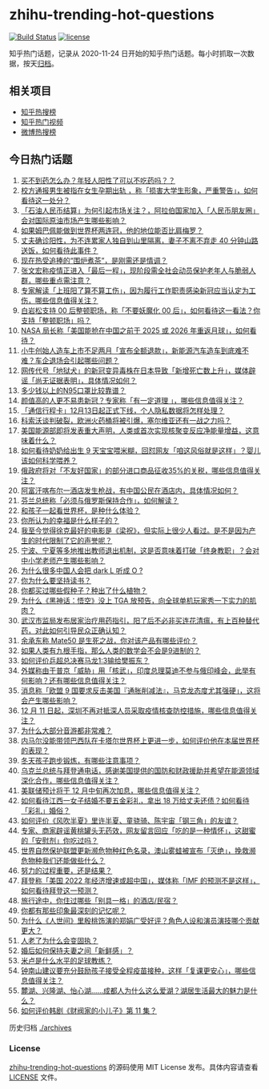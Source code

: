# zhihu-trending-hot-questions

[![Build Status](https://github.com/justjavac/zhihu-trending-hot-questions/workflows/ci/badge.svg?branch=master)](https://github.com/justjavac/zhihu-trending-hot-questions/actions)
[![license](https://img.shields.io/github/license/justjavac/zhihu-trending-hot-questions)](https://github.com/justjavac/zhihu-trending-hot-questions/blob/master/LICENSE)

知乎热门话题，记录从 2020-11-24 日开始的知乎热门话题。每小时抓取一次数据，按天[归档](./archives)。

## 相关项目

- [知乎热搜榜](https://github.com/justjavac/zhihu-trending-top-search)
- [知乎热门视频](https://github.com/justjavac/zhihu-trending-hot-video)
- [微博热搜榜](https://github.com/justjavac/weibo-trending-hot-search)

## 今日热门话题

<!-- BEGIN -->
<!-- 最后更新时间 Tue Dec 13 2022 01:16:16 GMT+0800 (China Standard Time) -->

1. [买不到药怎么办？年轻人阳性了可以不吃药吗？？](https://www.zhihu.com/question/571599131)
1. [校方通报男生被指在女生孕期出轨 ，称「损害大学生形象，严重警告」，如何看待这一处分？](https://www.zhihu.com/question/571862087)
1. [「石油人民币结算」为何引起市场关注？，阿拉伯国家加入「人民币朋友圈」会对国际原油市场产生哪些影响？](https://www.zhihu.com/question/571782321)
1. [如果姆巴佩能做到世界杯两连冠，他的地位能否比肩梅罗？](https://www.zhihu.com/question/571792761)
1. [丈夫确诊阳性，为不连累家人独自到山里隔离，妻子不离不弃走 40 分钟山路送饭，如何看待此事件？](https://www.zhihu.com/question/571857684)
1. [现在热受追捧的“围炉煮茶”，是刚需还是情调？](https://www.zhihu.com/question/569533947)
1. [张文宏称疫情正进入「最后一程」，现阶段需全社会动员保护老年人与脆弱人群，哪些重点需注意？](https://www.zhihu.com/question/571890832)
1. [专家解读「上班阳了算不算工伤」，因为履行工作职责感染新冠应当认定为工伤，哪些信息值得关注？](https://www.zhihu.com/question/571879700)
1. [白岩松支持 00 后整顿职场，称「不要妖魔化 00 后」，如何看待这一看法？你支持「整顿职场」吗？](https://www.zhihu.com/question/571876842)
1. [NASA 局长称「美国能抢在中国之前于 2025 或 2026 年重返月球」，如何看待？](https://www.zhihu.com/question/571884785)
1. [小牛创始人造车上市不足两月「宣布全额退款」，新能源汽车造车到底难不难？车企退场会引起哪些问题？](https://www.zhihu.com/question/571427527)
1. [网传代号「地狱犬」的新冠变异毒株在日本导致「新增死亡数上升」，媒体辟谣「尚无证据表明」，具体情况如何？](https://www.zhihu.com/question/571865037)
1. [多少钱以上的N95口罩比较靠谱？](https://www.zhihu.com/question/567415367)
1. [颜值高的人更不易患新冠？专家称「有一定道理 」，哪些信息值得关注？](https://www.zhihu.com/question/571858415)
1. [「通信行程卡」12月13日起正式下线，个人隐私数据将怎样处理？](https://www.zhihu.com/question/571847255)
1. [科索沃谈判破裂，欧洲火药桶将被引爆，塞尔维亚还有一战之力吗？](https://www.zhihu.com/question/549737818)
1. [美国能源部即将发表重大声明，人类或首次实现核聚变反应净能量增益，这意味着什么？](https://www.zhihu.com/question/571894946)
1. [如何看待奶奶给出生 9 天宝宝喂米糊，回怼网友「咱这风俗就是这样」？婴儿该如何科学喂养？](https://www.zhihu.com/question/571870527)
1. [俄政府将对「不友好国家」的部分进口商品征收35%的关税，哪些信息值得关注？](https://www.zhihu.com/question/571786788)
1. [阿富汗喀布尔一酒店发生枪战，有中国公民在酒店内，具体情况如何？](https://www.zhihu.com/question/571929631)
1. [芬兰总统称「必须与俄罗斯保持合作」，如何解读？](https://www.zhihu.com/question/571898575)
1. [和孩子一起看世界杯，是种什么体验？](https://www.zhihu.com/question/570987991)
1. [你所认为的幸福是什么样子的？](https://www.zhihu.com/question/569001678)
1. [我至今觉得徐克最好的电影是《梁祝》，但实际上很少人看过。是不是因为产生的时代限制了它的声誉呢？](https://www.zhihu.com/question/34330930)
1. [宁波、宁夏等多地推出教师退出机制，这是否意味着打破「终身教职」？会对中小学老师产生哪些影响？](https://www.zhihu.com/question/570567874)
1. [为什么很多中国人会把 dark L 听成 O ?](https://www.zhihu.com/question/40476744)
1. [你为什么要坚持读书？](https://www.zhihu.com/question/564382829)
1. [你都买过哪些假种子？种出了什么植物？](https://www.zhihu.com/question/268145663)
1. [为什么《黑神话：悟空》没上 TGA 放预告，向全球单机玩家秀一下实力的肌肉？](https://www.zhihu.com/question/571470247)
1. [武汉市监局发布居家治疗用药指引，阳了后不必非买连花清瘟，有上百种替代药，对此如何引导民众正确认知？](https://www.zhihu.com/question/571863070)
1. [余承东称 Mate50 是生死之战，你对该产品有哪些评价？](https://www.zhihu.com/question/571861331)
1. [如果人类有九根手指，那么人类的数学会不会是9进制的？](https://www.zhihu.com/question/491169529)
1. [如何评价乒超总决赛马龙1:3输给樊振东？](https://www.zhihu.com/question/571849377)
1. [外媒称由于普京「威胁」用「核武」，印度总理莫迪不参与俄印峰会，此举有何影响？还有哪些信息值得关注？](https://www.zhihu.com/question/571555766)
1. [消息称「欧盟 9 国要求反击美国『通胀削减法』，马克龙态度尤其强硬」，这将会产生哪些影响？](https://www.zhihu.com/question/571859487)
1. [12 月 11 日起，深圳不再对抵深人员采取疫情核查防控措施，哪些信息值得关注？](https://www.zhihu.com/question/571736568)
1. [为什么大部分音游都非常难？](https://www.zhihu.com/question/412359564)
1. [内马尔没能带领巴西队在卡塔尔世界杯上更进一步，如何评价他在本届世界杯的表现？](https://www.zhihu.com/question/571480842)
1. [冬天孩子跑步锻炼，有哪些注意事项？](https://www.zhihu.com/question/566075255)
1. [乌克兰总统与拜登通电话，感谢美国提供的国防和财政援助并希望在能源领域深化合作，哪些信息值得关注？](https://www.zhihu.com/question/571857465)
1. [美联储预计将于 12 月中旬再次加息，哪些信息值得关注？](https://www.zhihu.com/question/571856081)
1. [如何看待江西一女子结婚不要五金彩礼，拿出 18 万给丈夫还债？如何看待「彩礼」婚俗？](https://www.zhihu.com/question/571863743)
1. [如何评价《风吹半夏》里许半夏、童骁骑、陈宇宙「钢三角」的友谊？](https://www.zhihu.com/question/569188247)
1. [专家、商家辟谣黄桃罐头无药效，网友留言回应「吃的是一种情怀」，这甜蜜的「安慰剂」你吃过吗？](https://www.zhihu.com/question/571792663)
1. [世界自然保护联盟更新濒危物种红色名录，澳山雾蛙被宣布「灭绝」，挽救濒危物种我们还能做些什么？](https://www.zhihu.com/question/571899429)
1. [努力的过程重要，还是结果？](https://www.zhihu.com/question/571657014)
1. [拜登称「美国 2022 年经济增速或超中国」，媒体称「IMF 的预测不是这样」，如何看待拜登这一预测？](https://www.zhihu.com/question/571867720)
1. [旅行途中，你住过哪些「别具一格」的酒店/民宿？](https://www.zhihu.com/question/571008013)
1. [你都有那些印象最深刻的记忆呢？](https://www.zhihu.com/question/571861229)
1. [为什么《人世间》里殷桃饰演的郑娟广受好评？角色人设和演员演技哪个贡献更大？](https://www.zhihu.com/question/519613125)
1. [人老了为什么会变固执？](https://www.zhihu.com/question/30542037)
1. [婚后如何保持夫妻之间「新鲜感」？](https://www.zhihu.com/question/569170951)
1. [米卢是什么水平的足球教练？](https://www.zhihu.com/question/21168956)
1. [钟南山建议要充分鼓励孩子接受全程疫苗接种，这样「复课更安心」，哪些信息值得关注？](https://www.zhihu.com/question/571744920)
1. [麓湖、兴隆湖、怡心湖……成都人为什么这么爱湖？湖居生活最大的魅力是什么？](https://www.zhihu.com/question/570501122)
1. [如何评价韩剧《财阀家的小儿子》第 11 集？](https://www.zhihu.com/question/571816936)

<!-- END -->

历史归档 [./archives](./archives)

### License

[zhihu-trending-hot-questions](https://github.com/justjavac/zhihu-trending-hot-questions)
的源码使用 MIT License 发布。具体内容请查看 [LICENSE](./LICENSE) 文件。
